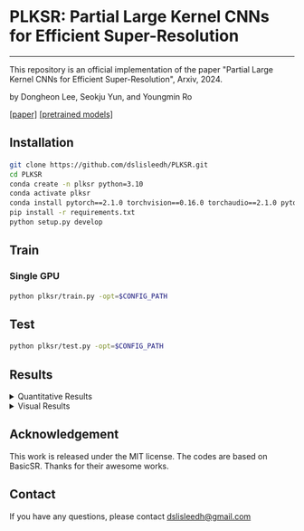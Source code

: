 # PLKSR: Partial Large Kernel CNNs for Efficient Super-Resolution
-------
This repository is an official implementation of the paper "Partial Large Kernel CNNs for Efficient Super-Resolution", Arxiv, 2024.

by Dongheon Lee, Seokju Yun, and Youngmin Ro

[[paper]](https://arxiv.org/abs/2404.11848) [[pretrained models]](https://drive.google.com/drive/u/1/folders/1lIkZ00y9cRQpLU9qmCIB2XtS-2ZoqKq8)

## Installation
```bash
git clone https://github.com/dslisleedh/PLKSR.git
cd PLKSR
conda create -n plksr python=3.10
conda activate plksr
conda install pytorch==2.1.0 torchvision==0.16.0 torchaudio==2.1.0 pytorch-cuda=12.1 -c pytorch -c nvidia
pip install -r requirements.txt
python setup.py develop
```

## Train
### Single GPU
```bash
python plksr/train.py -opt=$CONFIG_PATH
```

## Test
```bash
python plksr/test.py -opt=$CONFIG_PATH
```
## Results

<details>
<summary>Quantitative Results</summary>

### Main model
![image](https://github.com/dslisleedh/PLKSR/blob/main/figs/Quantitative.png)
### Tiny model
![image](https://github.com/dslisleedh/PLKSR/blob/main/figs/Quantitative_tiny.png)
</details>

<details>
<summary>Visual Results</summary>

![image](https://github.com/dslisleedh/PLKSR/blob/main/figs/Qualitative_1.png)
![image](https://github.com/dslisleedh/PLKSR/blob/main/figs/Qualitative_2.png)
  
</details>

## Acknowledgement
This work is released under the MIT license. The codes are based on BasicSR. Thanks for their awesome works.

## Contact
If you have any questions, please contact dslisleedh@gmail.com
